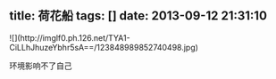 title: 荷花船
tags: []
date: 2013-09-12 21:31:10
---

<p>![](http://imglf0.ph.126.net/TYA1-CiLLhJhuzeYbhr5sA==/123848989852740498.jpg)

环境影响不了自己

</p>